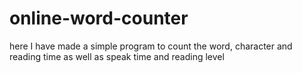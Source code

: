 # online-word-counter
here I have made a simple program to count the word, character and reading time as well as speak time and reading level 
